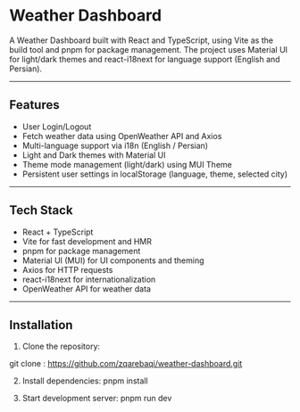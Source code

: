 # Weather Dashboard

A Weather Dashboard built with React and TypeScript, using Vite as the build tool and pnpm for package management. The project uses Material UI for light/dark themes and react-i18next for language support (English and Persian).

---

## Features

- User Login/Logout
- Fetch weather data using OpenWeather API and Axios
- Multi-language support via i18n (English / Persian)
- Light and Dark themes with Material UI
- Theme mode management (light/dark) using MUI Theme
- Persistent user settings in localStorage (language, theme, selected city)

---

## Tech Stack

- React + TypeScript
- Vite for fast development and HMR
- pnpm for package management
- Material UI (MUI) for UI components and theming
- Axios for HTTP requests
- react-i18next for internationalization
- OpenWeather API for weather data

---



## Installation

1. Clone the repository:

 <!-- ```bash  -->

git clone : https://github.com/zqarebaqi/weather-dashboard.git



2. Install dependencies:
pnpm install

3. Start development server:
pnpm run dev

